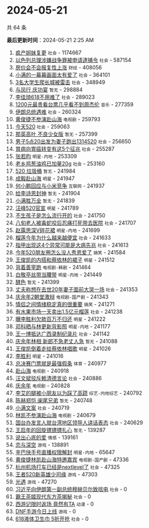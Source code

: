 # 2024-05-21

共 64 条


<!-- BEGIN -->

**最后更新时间**：2024-05-21 2:25 AM
1. [疯产姐妹复更](https://m.weibo.cn/search?containerid=100103type%3D1%26t%3D10%26q%3D%23%E7%96%AF%E4%BA%A7%E5%A7%90%E5%A6%B9%E5%A4%8D%E6%9B%B4%23&stream_entry_id=31&isnewpage=1&extparam=seat%3D1%26dgr%3D0%26realpos%3D1%26flag%3D1%26stream_entry_id%3D31%26filter_type%3Drealtimehot%26lcate%3D5001%26c_type%3D31%26q%3D%2523%25E7%2596%25AF%25E4%25BA%25A7%25E5%25A7%2590%25E5%25A6%25B9%25E5%25A4%258D%25E6%259B%25B4%2523%26cate%3D5001%26pos%3D0%26band_rank%3D1%26display_time%3D1716222295%26pre_seqid%3D1716222295421015560178) `社会` - 1174667
2. [以色列总理涉嫌战争罪被申请逮捕令](https://m.weibo.cn/search?containerid=100103type%3D1%26t%3D10%26q%3D%23%E4%BB%A5%E8%89%B2%E5%88%97%E6%80%BB%E7%90%86%E6%B6%89%E5%AB%8C%E6%88%98%E4%BA%89%E7%BD%AA%E8%A2%AB%E7%94%B3%E8%AF%B7%E9%80%AE%E6%8D%95%E4%BB%A4%23&stream_entry_id=31&isnewpage=1&extparam=seat%3D1%26dgr%3D0%26realpos%3D2%26flag%3D0%26stream_entry_id%3D31%26filter_type%3Drealtimehot%26lcate%3D5001%26c_type%3D31%26q%3D%2523%25E4%25BB%25A5%25E8%2589%25B2%25E5%2588%2597%25E6%2580%25BB%25E7%2590%2586%25E6%25B6%2589%25E5%25AB%258C%25E6%2588%2598%25E4%25BA%2589%25E7%25BD%25AA%25E8%25A2%25AB%25E7%2594%25B3%25E8%25AF%25B7%25E9%2580%25AE%25E6%258D%2595%25E4%25BB%25A4%2523%26cate%3D5001%26pos%3D1%26band_rank%3D2%26display_time%3D1716222295%26pre_seqid%3D1716222295421015560178) `社会` - 587154
3. [房价会不会报复性上涨](https://m.weibo.cn/search?containerid=100103type%3D1%26t%3D10%26q%3D%23%E6%88%BF%E4%BB%B7%E4%BC%9A%E4%B8%8D%E4%BC%9A%E6%8A%A5%E5%A4%8D%E6%80%A7%E4%B8%8A%E6%B6%A8%23&stream_entry_id=31&isnewpage=1&extparam=seat%3D1%26dgr%3D0%26stream_entry_id%3D31%26flag%3D1%26realpos%3D2%26filter_type%3Drealtimehot%26lcate%3D5001%26c_type%3D31%26band_rank%3D2%26pos%3D1%26cate%3D5001%26q%3D%2523%25E6%2588%25BF%25E4%25BB%25B7%25E4%25BC%259A%25E4%25B8%258D%25E4%25BC%259A%25E6%258A%25A5%25E5%25A4%258D%25E6%2580%25A7%25E4%25B8%258A%25E6%25B6%25A8%2523%26display_time%3D1716225559%26pre_seqid%3D171622555985201651512) `财经` - 408056
4. [小满的一幕幕画面太有爱了](https://m.weibo.cn/search?containerid=100103type%3D1%26t%3D10%26q%3D%23%E5%B0%8F%E6%BB%A1%E7%9A%84%E4%B8%80%E5%B9%95%E5%B9%95%E7%94%BB%E9%9D%A2%E5%A4%AA%E6%9C%89%E7%88%B1%E4%BA%86%23&stream_entry_id=31&isnewpage=1&extparam=seat%3D1%26dgr%3D0%26realpos%3D3%26flag%3D0%26stream_entry_id%3D31%26filter_type%3Drealtimehot%26lcate%3D5001%26c_type%3D31%26q%3D%2523%25E5%25B0%258F%25E6%25BB%25A1%25E7%259A%2584%25E4%25B8%2580%25E5%25B9%2595%25E5%25B9%2595%25E7%2594%25BB%25E9%259D%25A2%25E5%25A4%25AA%25E6%259C%2589%25E7%2588%25B1%25E4%25BA%2586%2523%26cate%3D5001%26pos%3D2%26band_rank%3D3%26display_time%3D1716222295%26pre_seqid%3D1716222295421015560178) `社会` - 364101
5. [3名大学生爬长城被雷击](https://m.weibo.cn/search?containerid=100103type%3D1%26t%3D10%26q%3D%233%E5%90%8D%E5%A4%A7%E5%AD%A6%E7%94%9F%E7%88%AC%E9%95%BF%E5%9F%8E%E8%A2%AB%E9%9B%B7%E5%87%BB%23&stream_entry_id=31&isnewpage=1&extparam=seat%3D1%26dgr%3D0%26realpos%3D4%26flag%3D2%26stream_entry_id%3D31%26filter_type%3Drealtimehot%26lcate%3D5001%26c_type%3D31%26q%3D%25233%25E5%2590%258D%25E5%25A4%25A7%25E5%25AD%25A6%25E7%2594%259F%25E7%2588%25AC%25E9%2595%25BF%25E5%259F%258E%25E8%25A2%25AB%25E9%259B%25B7%25E5%2587%25BB%2523%26cate%3D5001%26pos%3D4%26band_rank%3D4%26display_time%3D1716222295%26pre_seqid%3D1716222295421015560178) `社会` - 348949
6. [与凤行 庆功宴](https://m.weibo.cn/search?containerid=100103type%3D1%26t%3D10%26q%3D%E4%B8%8E%E5%87%A4%E8%A1%8C+%E5%BA%86%E5%8A%9F%E5%AE%B4&stream_entry_id=31&isnewpage=1&extparam=seat%3D1%26dgr%3D0%26realpos%3D5%26flag%3D1%26stream_entry_id%3D31%26filter_type%3Drealtimehot%26lcate%3D5001%26c_type%3D31%26q%3D%25E4%25B8%258E%25E5%2587%25A4%25E8%25A1%258C%2520%25E5%25BA%2586%25E5%258A%259F%25E5%25AE%25B4%26cate%3D5001%26pos%3D5%26band_rank%3D5%26display_time%3D1716222295%26pre_seqid%3D1716222295421015560178) `暂无` - 298884
7. [李佳琦618不用难了](https://m.weibo.cn/search?containerid=100103type%3D1%26t%3D10%26q%3D%23%E6%9D%8E%E4%BD%B3%E7%90%A6618%E4%B8%8D%E7%94%A8%E9%9A%BE%E4%BA%86%23&stream_entry_id=31&isnewpage=1&extparam=seat%3D1%26dgr%3D0%26realpos%3D6%26flag%3D0%26stream_entry_id%3D31%26filter_type%3Drealtimehot%26lcate%3D5001%26c_type%3D31%26q%3D%2523%25E6%259D%258E%25E4%25BD%25B3%25E7%2590%25A6618%25E4%25B8%258D%25E7%2594%25A8%25E9%259A%25BE%25E4%25BA%2586%2523%26cate%3D5001%26pos%3D6%26band_rank%3D6%26display_time%3D1716222295%26pre_seqid%3D1716222295421015560178) `社会` - 289023
8. [1200元最贵看台票几乎看不到周杰伦](https://m.weibo.cn/search?containerid=100103type%3D1%26t%3D10%26q%3D%231200%E5%85%83%E6%9C%80%E8%B4%B5%E7%9C%8B%E5%8F%B0%E7%A5%A8%E5%87%A0%E4%B9%8E%E7%9C%8B%E4%B8%8D%E5%88%B0%E5%91%A8%E6%9D%B0%E4%BC%A6%23&stream_entry_id=31&isnewpage=1&extparam=seat%3D1%26dgr%3D0%26realpos%3D7%26flag%3D2%26stream_entry_id%3D31%26filter_type%3Drealtimehot%26lcate%3D5001%26c_type%3D31%26q%3D%25231200%25E5%2585%2583%25E6%259C%2580%25E8%25B4%25B5%25E7%259C%258B%25E5%258F%25B0%25E7%25A5%25A8%25E5%2587%25A0%25E4%25B9%258E%25E7%259C%258B%25E4%25B8%258D%25E5%2588%25B0%25E5%2591%25A8%25E6%259D%25B0%25E4%25BC%25A6%2523%26cate%3D5001%26pos%3D8%26band_rank%3D7%26display_time%3D1716222295%26pre_seqid%3D1716222295421015560178) `音乐` - 277359
9. [伊朗总统遇难](https://m.weibo.cn/search?containerid=100103type%3D1%26t%3D10%26q%3D%23%E4%BC%8A%E6%9C%97%E6%80%BB%E7%BB%9F%E9%81%87%E9%9A%BE%23&stream_entry_id=31&isnewpage=1&extparam=seat%3D1%26dgr%3D0%26realpos%3D8%26flag%3D16%26stream_entry_id%3D31%26filter_type%3Drealtimehot%26lcate%3D5001%26c_type%3D31%26q%3D%2523%25E4%25BC%258A%25E6%259C%2597%25E6%2580%25BB%25E7%25BB%259F%25E9%2581%2587%25E9%259A%25BE%2523%26cate%3D5001%26pos%3D9%26band_rank%3D8%26display_time%3D1716222295%26pre_seqid%3D1716222295421015560178) `社会` - 260324
10. [黄俊捷不参演赴山海](https://m.weibo.cn/search?containerid=100103type%3D1%26t%3D10%26q%3D%23%E9%BB%84%E4%BF%8A%E6%8D%B7%E4%B8%8D%E5%8F%82%E6%BC%94%E8%B5%B4%E5%B1%B1%E6%B5%B7%23&stream_entry_id=31&isnewpage=1&extparam=seat%3D1%26dgr%3D0%26realpos%3D9%26flag%3D16%26stream_entry_id%3D31%26filter_type%3Drealtimehot%26lcate%3D5001%26c_type%3D31%26q%3D%2523%25E9%25BB%2584%25E4%25BF%258A%25E6%258D%25B7%25E4%25B8%258D%25E5%258F%2582%25E6%25BC%2594%25E8%25B5%25B4%25E5%25B1%25B1%25E6%25B5%25B7%2523%26cate%3D5001%26pos%3D10%26band_rank%3D9%26display_time%3D1716222295%26pre_seqid%3D1716222295421015560178) `电视剧` - 259793
11. [今天520](https://m.weibo.cn/search?containerid=100103type%3D1%26t%3D10%26q%3D%23%E4%BB%8A%E5%A4%A9520%23&stream_entry_id=31&isnewpage=1&extparam=seat%3D1%26dgr%3D0%26realpos%3D10%26flag%3D32768%26stream_entry_id%3D31%26filter_type%3Drealtimehot%26lcate%3D5001%26c_type%3D31%26q%3D%2523%25E4%25BB%258A%25E5%25A4%25A9520%2523%26cate%3D5001%26pos%3D11%26band_rank%3D10%26display_time%3D1716222295%26pre_seqid%3D1716222295421015560178) `社会` - 259063
12. [那英高叶 不良少女版](https://m.weibo.cn/search?containerid=100103type%3D1%26t%3D10%26q%3D%E9%82%A3%E8%8B%B1%E9%AB%98%E5%8F%B6+%E4%B8%8D%E8%89%AF%E5%B0%91%E5%A5%B3%E7%89%88&stream_entry_id=31&isnewpage=1&extparam=seat%3D1%26dgr%3D0%26realpos%3D11%26flag%3D1%26stream_entry_id%3D31%26filter_type%3Drealtimehot%26lcate%3D5001%26c_type%3D31%26q%3D%25E9%2582%25A3%25E8%258B%25B1%25E9%25AB%2598%25E5%258F%25B6%2520%25E4%25B8%258D%25E8%2589%25AF%25E5%25B0%2591%25E5%25A5%25B3%25E7%2589%2588%26cate%3D5001%26pos%3D12%26band_rank%3D11%26display_time%3D1716222295%26pre_seqid%3D1716222295421015560178) `暂无` - 257399
13. [男子5点20出发为妻子跑出1314520](https://m.weibo.cn/search?containerid=100103type%3D1%26t%3D10%26q%3D%23%E7%94%B7%E5%AD%905%E7%82%B920%E5%87%BA%E5%8F%91%E4%B8%BA%E5%A6%BB%E5%AD%90%E8%B7%91%E5%87%BA1314520%23&stream_entry_id=31&isnewpage=1&extparam=seat%3D1%26dgr%3D0%26realpos%3D12%26flag%3D1%26stream_entry_id%3D31%26filter_type%3Drealtimehot%26lcate%3D5001%26c_type%3D31%26q%3D%2523%25E7%2594%25B7%25E5%25AD%25905%25E7%2582%25B920%25E5%2587%25BA%25E5%258F%2591%25E4%25B8%25BA%25E5%25A6%25BB%25E5%25AD%2590%25E8%25B7%2591%25E5%2587%25BA1314520%2523%26cate%3D5001%26pos%3D13%26band_rank%3D12%26display_time%3D1716222295%26pre_seqid%3D1716222295421015560178) `社会` - 256650
14. [胃病向胃癌转变有这5个征兆](https://m.weibo.cn/search?containerid=100103type%3D1%26t%3D10%26q%3D%23%E8%83%83%E7%97%85%E5%90%91%E8%83%83%E7%99%8C%E8%BD%AC%E5%8F%98%E6%9C%89%E8%BF%995%E4%B8%AA%E5%BE%81%E5%85%86%23&stream_entry_id=31&isnewpage=1&extparam=seat%3D1%26dgr%3D0%26realpos%3D13%26flag%3D0%26stream_entry_id%3D31%26filter_type%3Drealtimehot%26lcate%3D5001%26c_type%3D31%26q%3D%2523%25E8%2583%2583%25E7%2597%2585%25E5%2590%2591%25E8%2583%2583%25E7%2599%258C%25E8%25BD%25AC%25E5%258F%2598%25E6%259C%2589%25E8%25BF%25995%25E4%25B8%25AA%25E5%25BE%2581%25E5%2585%2586%2523%26cate%3D5001%26pos%3D14%26band_rank%3D13%26display_time%3D1716222295%26pre_seqid%3D1716222295421015560178) `社会` - 255287
15. [张若昀](https://m.weibo.cn/search?containerid=100103type%3D1%26t%3D10%26q%3D%E5%BC%A0%E8%8B%A5%E6%98%80&stream_entry_id=31&isnewpage=1&extparam=seat%3D1%26dgr%3D0%26realpos%3D14%26flag%3D1%26stream_entry_id%3D31%26filter_type%3Drealtimehot%26lcate%3D5001%26c_type%3D31%26q%3D%25E5%25BC%25A0%25E8%258B%25A5%25E6%2598%2580%26cate%3D5001%26pos%3D15%26band_rank%3D14%26display_time%3D1716222295%26pre_seqid%3D1716222295421015560178) `明星-内地` - 253309
16. [老乡鸡葱油鸡已加量20g](https://m.weibo.cn/search?containerid=100103type%3D1%26t%3D10%26q%3D%23%E8%80%81%E4%B9%A1%E9%B8%A1%E8%91%B1%E6%B2%B9%E9%B8%A1%E5%B7%B2%E5%8A%A0%E9%87%8F20g%23&stream_entry_id=31&isnewpage=1&extparam=seat%3D1%26dgr%3D0%26realpos%3D15%26flag%3D0%26stream_entry_id%3D31%26filter_type%3Drealtimehot%26lcate%3D5001%26c_type%3D31%26q%3D%2523%25E8%2580%2581%25E4%25B9%25A1%25E9%25B8%25A1%25E8%2591%25B1%25E6%25B2%25B9%25E9%25B8%25A1%25E5%25B7%25B2%25E5%258A%25A0%25E9%2587%258F20g%2523%26cate%3D5001%26pos%3D16%26band_rank%3D15%26display_time%3D1716222295%26pre_seqid%3D1716222295421015560178) `社会` - 253160
17. [520 垃圾桶](https://m.weibo.cn/search?containerid=100103type%3D1%26t%3D10%26q%3D520+%E5%9E%83%E5%9C%BE%E6%A1%B6&stream_entry_id=31&isnewpage=1&extparam=seat%3D1%26dgr%3D0%26realpos%3D16%26flag%3D0%26stream_entry_id%3D31%26filter_type%3Drealtimehot%26lcate%3D5001%26c_type%3D31%26q%3D520%2520%25E5%259E%2583%25E5%259C%25BE%25E6%25A1%25B6%26cate%3D5001%26pos%3D17%26band_rank%3D16%26display_time%3D1716222295%26pre_seqid%3D1716222295421015560178) `暂无` - 241984
18. [成毅赴山海](https://m.weibo.cn/search?containerid=100103type%3D1%26t%3D10%26q%3D%23%E6%88%90%E6%AF%85%E8%B5%B4%E5%B1%B1%E6%B5%B7%23&stream_entry_id=31&isnewpage=1&extparam=seat%3D1%26dgr%3D0%26realpos%3D17%26flag%3D1%26stream_entry_id%3D31%26filter_type%3Drealtimehot%26lcate%3D5001%26c_type%3D31%26q%3D%2523%25E6%2588%2590%25E6%25AF%2585%25E8%25B5%25B4%25E5%25B1%25B1%25E6%25B5%25B7%2523%26cate%3D5001%26pos%3D18%26band_rank%3D17%26display_time%3D1716222295%26pre_seqid%3D1716222295421015560178) `明星` - 241947
19. [何小鹏回应与小米竞争](https://m.weibo.cn/search?containerid=100103type%3D1%26t%3D10%26q%3D%23%E4%BD%95%E5%B0%8F%E9%B9%8F%E5%9B%9E%E5%BA%94%E4%B8%8E%E5%B0%8F%E7%B1%B3%E7%AB%9E%E4%BA%89%23&stream_entry_id=31&isnewpage=1&extparam=seat%3D1%26dgr%3D0%26realpos%3D18%26flag%3D0%26stream_entry_id%3D31%26filter_type%3Drealtimehot%26lcate%3D5001%26c_type%3D31%26q%3D%2523%25E4%25BD%2595%25E5%25B0%258F%25E9%25B9%258F%25E5%259B%259E%25E5%25BA%2594%25E4%25B8%258E%25E5%25B0%258F%25E7%25B1%25B3%25E7%25AB%259E%25E4%25BA%2589%2523%26cate%3D5001%26pos%3D19%26band_rank%3D18%26display_time%3D1716222295%26pre_seqid%3D1716222295421015560178) `互联网` - 241937
20. [给李诗恩封神](https://m.weibo.cn/search?containerid=100103type%3D1%26t%3D10%26q%3D%E7%BB%99%E6%9D%8E%E8%AF%97%E6%81%A9%E5%B0%81%E7%A5%9E&stream_entry_id=31&isnewpage=1&extparam=seat%3D1%26dgr%3D0%26realpos%3D19%26flag%3D1%26stream_entry_id%3D31%26filter_type%3Drealtimehot%26lcate%3D5001%26c_type%3D31%26q%3D%25E7%25BB%2599%25E6%259D%258E%25E8%25AF%2597%25E6%2581%25A9%25E5%25B0%2581%25E7%25A5%259E%26cate%3D5001%26pos%3D20%26band_rank%3D19%26display_time%3D1716222295%26pre_seqid%3D1716222295421015560178) `暂无` - 241904
21. [小满胜万全](https://m.weibo.cn/search?containerid=100103type%3D1%26t%3D10%26q%3D%E5%B0%8F%E6%BB%A1%E8%83%9C%E4%B8%87%E5%85%A8&stream_entry_id=31&isnewpage=1&extparam=seat%3D1%26dgr%3D0%26realpos%3D20%26flag%3D0%26stream_entry_id%3D31%26filter_type%3Drealtimehot%26lcate%3D5001%26c_type%3D31%26q%3D%25E5%25B0%258F%25E6%25BB%25A1%25E8%2583%259C%25E4%25B8%2587%25E5%2585%25A8%26cate%3D5001%26pos%3D21%26band_rank%3D20%26display_time%3D1716222295%26pre_seqid%3D1716222295421015560178) `暂无` - 241839
22. [汪峰520官宣](https://m.weibo.cn/search?containerid=100103type%3D1%26t%3D10%26q%3D%23%E6%B1%AA%E5%B3%B0520%E5%AE%98%E5%AE%A3%23&stream_entry_id=31&isnewpage=1&extparam=seat%3D1%26dgr%3D0%26realpos%3D21%26flag%3D2%26stream_entry_id%3D31%26filter_type%3Drealtimehot%26lcate%3D5001%26c_type%3D31%26q%3D%2523%25E6%25B1%25AA%25E5%25B3%25B0520%25E5%25AE%2598%25E5%25AE%25A3%2523%26cate%3D5001%26pos%3D22%26band_rank%3D21%26display_time%3D1716222295%26pre_seqid%3D1716222295421015560178) `明星` - 241789
23. [不生孩子是怎么流行开的](https://m.weibo.cn/search?containerid=100103type%3D1%26t%3D10%26q%3D%23%E4%B8%8D%E7%94%9F%E5%AD%A9%E5%AD%90%E6%98%AF%E6%80%8E%E4%B9%88%E6%B5%81%E8%A1%8C%E5%BC%80%E7%9A%84%23&stream_entry_id=31&isnewpage=1&extparam=seat%3D1%26dgr%3D0%26realpos%3D22%26flag%3D0%26stream_entry_id%3D31%26filter_type%3Drealtimehot%26lcate%3D5001%26c_type%3D31%26q%3D%2523%25E4%25B8%258D%25E7%2594%259F%25E5%25AD%25A9%25E5%25AD%2590%25E6%2598%25AF%25E6%2580%258E%25E4%25B9%2588%25E6%25B5%2581%25E8%25A1%258C%25E5%25BC%2580%25E7%259A%2584%2523%26cate%3D5001%26pos%3D23%26band_rank%3D22%26display_time%3D1716222295%26pre_seqid%3D1716222295421015560178) `社会` - 241750
24. [八旬老人被毒蛇咬后忍痛打死带去医院](https://m.weibo.cn/search?containerid=100103type%3D1%26t%3D10%26q%3D%23%E5%85%AB%E6%97%AC%E8%80%81%E4%BA%BA%E8%A2%AB%E6%AF%92%E8%9B%87%E5%92%AC%E5%90%8E%E5%BF%8D%E7%97%9B%E6%89%93%E6%AD%BB%E5%B8%A6%E5%8E%BB%E5%8C%BB%E9%99%A2%23&stream_entry_id=31&isnewpage=1&extparam=seat%3D1%26dgr%3D0%26realpos%3D23%26flag%3D0%26stream_entry_id%3D31%26filter_type%3Drealtimehot%26lcate%3D5001%26c_type%3D31%26q%3D%2523%25E5%2585%25AB%25E6%2597%25AC%25E8%2580%2581%25E4%25BA%25BA%25E8%25A2%25AB%25E6%25AF%2592%25E8%259B%2587%25E5%2592%25AC%25E5%2590%258E%25E5%25BF%258D%25E7%2597%259B%25E6%2589%2593%25E6%25AD%25BB%25E5%25B8%25A6%25E5%258E%25BB%25E5%258C%25BB%25E9%2599%25A2%2523%26cate%3D5001%26pos%3D24%26band_rank%3D23%26display_time%3D1716222295%26pre_seqid%3D1716222295421015560178) `社会` - 241707
25. [赵露思深V碎花裙](https://m.weibo.cn/search?containerid=100103type%3D1%26t%3D10%26q%3D%23%E8%B5%B5%E9%9C%B2%E6%80%9D%E6%B7%B1V%E7%A2%8E%E8%8A%B1%E8%A3%99%23&stream_entry_id=31&isnewpage=1&extparam=seat%3D1%26dgr%3D0%26realpos%3D24%26flag%3D0%26stream_entry_id%3D31%26filter_type%3Drealtimehot%26lcate%3D5001%26c_type%3D31%26q%3D%2523%25E8%25B5%25B5%25E9%259C%25B2%25E6%2580%259D%25E6%25B7%25B1V%25E7%25A2%258E%25E8%258A%25B1%25E8%25A3%2599%2523%26cate%3D5001%26pos%3D25%26band_rank%3D24%26display_time%3D1716222295%26pre_seqid%3D1716222295421015560178) `明星-内地` - 241699
26. [榴莲今年为什么越来越便宜](https://m.weibo.cn/search?containerid=100103type%3D1%26t%3D10%26q%3D%23%E6%A6%B4%E8%8E%B2%E4%BB%8A%E5%B9%B4%E4%B8%BA%E4%BB%80%E4%B9%88%E8%B6%8A%E6%9D%A5%E8%B6%8A%E4%BE%BF%E5%AE%9C%23&stream_entry_id=31&isnewpage=1&extparam=seat%3D1%26dgr%3D0%26realpos%3D25%26flag%3D0%26stream_entry_id%3D31%26filter_type%3Drealtimehot%26lcate%3D5001%26c_type%3D31%26q%3D%2523%25E6%25A6%25B4%25E8%258E%25B2%25E4%25BB%258A%25E5%25B9%25B4%25E4%25B8%25BA%25E4%25BB%2580%25E4%25B9%2588%25E8%25B6%258A%25E6%259D%25A5%25E8%25B6%258A%25E4%25BE%25BF%25E5%25AE%259C%2523%26cate%3D5001%26pos%3D26%26band_rank%3D25%26display_time%3D1716222295%26pre_seqid%3D1716222295421015560178) `社会` - 241633
27. [指甲出现这4个异常可能是大病先兆](https://m.weibo.cn/search?containerid=100103type%3D1%26t%3D10%26q%3D%23%E6%8C%87%E7%94%B2%E5%87%BA%E7%8E%B0%E8%BF%994%E4%B8%AA%E5%BC%82%E5%B8%B8%E5%8F%AF%E8%83%BD%E6%98%AF%E5%A4%A7%E7%97%85%E5%85%88%E5%85%86%23&stream_entry_id=31&isnewpage=1&extparam=seat%3D1%26dgr%3D0%26realpos%3D26%26flag%3D0%26stream_entry_id%3D31%26filter_type%3Drealtimehot%26lcate%3D5001%26c_type%3D31%26q%3D%2523%25E6%258C%2587%25E7%2594%25B2%25E5%2587%25BA%25E7%258E%25B0%25E8%25BF%25994%25E4%25B8%25AA%25E5%25BC%2582%25E5%25B8%25B8%25E5%258F%25AF%25E8%2583%25BD%25E6%2598%25AF%25E5%25A4%25A7%25E7%2597%2585%25E5%2585%2588%25E5%2585%2586%2523%26cate%3D5001%26pos%3D27%26band_rank%3D26%26display_time%3D1716222295%26pre_seqid%3D1716222295421015560178) `社会` - 241613
28. [今年520朋友圈怎么没人秀恩爱了](https://m.weibo.cn/search?containerid=100103type%3D1%26t%3D10%26q%3D%23%E4%BB%8A%E5%B9%B4520%E6%9C%8B%E5%8F%8B%E5%9C%88%E6%80%8E%E4%B9%88%E6%B2%A1%E4%BA%BA%E7%A7%80%E6%81%A9%E7%88%B1%E4%BA%86%23&stream_entry_id=31&isnewpage=1&extparam=seat%3D1%26dgr%3D0%26realpos%3D27%26flag%3D0%26stream_entry_id%3D31%26filter_type%3Drealtimehot%26lcate%3D5001%26c_type%3D31%26q%3D%2523%25E4%25BB%258A%25E5%25B9%25B4520%25E6%259C%258B%25E5%258F%258B%25E5%259C%2588%25E6%2580%258E%25E4%25B9%2588%25E6%25B2%25A1%25E4%25BA%25BA%25E7%25A7%2580%25E6%2581%25A9%25E7%2588%25B1%25E4%25BA%2586%2523%26cate%3D5001%26pos%3D28%26band_rank%3D27%26display_time%3D1716222295%26pre_seqid%3D1716222295421015560178) `搞笑` - 241584
29. [王俊凯的内搭和蔡依林的裙子](https://m.weibo.cn/search?containerid=100103type%3D1%26t%3D10%26q%3D%23%E7%8E%8B%E4%BF%8A%E5%87%AF%E7%9A%84%E5%86%85%E6%90%AD%E5%92%8C%E8%94%A1%E4%BE%9D%E6%9E%97%E7%9A%84%E8%A3%99%E5%AD%90%23&stream_entry_id=31&isnewpage=1&extparam=seat%3D1%26dgr%3D0%26realpos%3D28%26flag%3D0%26stream_entry_id%3D31%26filter_type%3Drealtimehot%26lcate%3D5001%26c_type%3D31%26q%3D%2523%25E7%258E%258B%25E4%25BF%258A%25E5%2587%25AF%25E7%259A%2584%25E5%2586%2585%25E6%2590%25AD%25E5%2592%258C%25E8%2594%25A1%25E4%25BE%259D%25E6%259E%2597%25E7%259A%2584%25E8%25A3%2599%25E5%25AD%2590%2523%26cate%3D5001%26pos%3D29%26band_rank%3D28%26display_time%3D1716222295%26pre_seqid%3D1716222295421015560178) `明星` - 241512
30. [背着善宰跑](https://m.weibo.cn/search?containerid=100103type%3D1%26t%3D10%26q%3D%23%E8%83%8C%E7%9D%80%E5%96%84%E5%AE%B0%E8%B7%91%23&stream_entry_id=31&isnewpage=1&extparam=seat%3D1%26dgr%3D0%26realpos%3D29%26flag%3D0%26stream_entry_id%3D31%26filter_type%3Drealtimehot%26lcate%3D5001%26c_type%3D31%26q%3D%2523%25E8%2583%258C%25E7%259D%2580%25E5%2596%2584%25E5%25AE%25B0%25E8%25B7%2591%2523%26cate%3D5001%26pos%3D30%26band_rank%3D29%26display_time%3D1716222295%26pre_seqid%3D1716222295421015560178) `电视剧-韩剧` - 241464
31. [白敬亭丝带当腰带](https://m.weibo.cn/search?containerid=100103type%3D1%26t%3D10%26q%3D%23%E7%99%BD%E6%95%AC%E4%BA%AD%E4%B8%9D%E5%B8%A6%E5%BD%93%E8%85%B0%E5%B8%A6%23&stream_entry_id=31&isnewpage=1&extparam=seat%3D1%26dgr%3D0%26realpos%3D30%26flag%3D0%26stream_entry_id%3D31%26filter_type%3Drealtimehot%26lcate%3D5001%26c_type%3D31%26q%3D%2523%25E7%2599%25BD%25E6%2595%25AC%25E4%25BA%25AD%25E4%25B8%259D%25E5%25B8%25A6%25E5%25BD%2593%25E8%2585%25B0%25E5%25B8%25A6%2523%26cate%3D5001%26pos%3D31%26band_rank%3D30%26display_time%3D1716222295%26pre_seqid%3D1716222295421015560178) `明星-内地` - 241449
32. [酵色](https://m.weibo.cn/search?containerid=100103type%3D1%26t%3D10%26q%3D%E9%85%B5%E8%89%B2&stream_entry_id=31&isnewpage=1&extparam=seat%3D1%26dgr%3D0%26realpos%3D31%26flag%3D0%26stream_entry_id%3D31%26filter_type%3Drealtimehot%26lcate%3D5001%26c_type%3D31%26q%3D%25E9%2585%25B5%25E8%2589%25B2%26cate%3D5001%26pos%3D32%26band_rank%3D31%26display_time%3D1716222295%26pre_seqid%3D1716222295421015560178) `暂无` - 241399
33. [丈夫称想在去世20年妻子面前大哭一场](https://m.weibo.cn/search?containerid=100103type%3D1%26t%3D10%26q%3D%23%E4%B8%88%E5%A4%AB%E7%A7%B0%E6%83%B3%E5%9C%A8%E5%8E%BB%E4%B8%9620%E5%B9%B4%E5%A6%BB%E5%AD%90%E9%9D%A2%E5%89%8D%E5%A4%A7%E5%93%AD%E4%B8%80%E5%9C%BA%23&stream_entry_id=31&isnewpage=1&extparam=seat%3D1%26dgr%3D0%26realpos%3D32%26flag%3D0%26stream_entry_id%3D31%26filter_type%3Drealtimehot%26lcate%3D5001%26c_type%3D31%26q%3D%2523%25E4%25B8%2588%25E5%25A4%25AB%25E7%25A7%25B0%25E6%2583%25B3%25E5%259C%25A8%25E5%258E%25BB%25E4%25B8%259620%25E5%25B9%25B4%25E5%25A6%25BB%25E5%25AD%2590%25E9%259D%25A2%25E5%2589%258D%25E5%25A4%25A7%25E5%2593%25AD%25E4%25B8%2580%25E5%259C%25BA%2523%26cate%3D5001%26pos%3D33%26band_rank%3D32%26display_time%3D1716222295%26pre_seqid%3D1716222295421015560178) `社会` - 241353
34. [庆余年2朝堂激辩](https://m.weibo.cn/search?containerid=100103type%3D1%26t%3D10%26q%3D%23%E5%BA%86%E4%BD%99%E5%B9%B42%E6%9C%9D%E5%A0%82%E6%BF%80%E8%BE%A9%23&stream_entry_id=31&isnewpage=1&extparam=seat%3D1%26dgr%3D0%26realpos%3D33%26flag%3D0%26stream_entry_id%3D31%26filter_type%3Drealtimehot%26lcate%3D5001%26c_type%3D31%26q%3D%2523%25E5%25BA%2586%25E4%25BD%2599%25E5%25B9%25B42%25E6%259C%259D%25E5%25A0%2582%25E6%25BF%2580%25E8%25BE%25A9%2523%26cate%3D5001%26pos%3D34%26band_rank%3D33%26display_time%3D1716222295%26pre_seqid%3D1716222295421015560178) `电视剧-国产剧` - 241343
35. [情侣之间情绪稳定真的很重要](https://m.weibo.cn/search?containerid=100103type%3D1%26t%3D10%26q%3D%23%E6%83%85%E4%BE%A3%E4%B9%8B%E9%97%B4%E6%83%85%E7%BB%AA%E7%A8%B3%E5%AE%9A%E7%9C%9F%E7%9A%84%E5%BE%88%E9%87%8D%E8%A6%81%23&stream_entry_id=31&isnewpage=1&extparam=seat%3D1%26dgr%3D0%26realpos%3D34%26flag%3D0%26stream_entry_id%3D31%26filter_type%3Drealtimehot%26lcate%3D5001%26c_type%3D31%26q%3D%2523%25E6%2583%2585%25E4%25BE%25A3%25E4%25B9%258B%25E9%2597%25B4%25E6%2583%2585%25E7%25BB%25AA%25E7%25A8%25B3%25E5%25AE%259A%25E7%259C%259F%25E7%259A%2584%25E5%25BE%2588%25E9%2587%258D%25E8%25A6%2581%2523%26cate%3D5001%26pos%3D35%26band_rank%3D34%26display_time%3D1716222295%26pre_seqid%3D1716222295421015560178) `搞笑` - 241271
36. [有水果市场一天卖出1.5亿元榴莲](https://m.weibo.cn/search?containerid=100103type%3D1%26t%3D10%26q%3D%23%E6%9C%89%E6%B0%B4%E6%9E%9C%E5%B8%82%E5%9C%BA%E4%B8%80%E5%A4%A9%E5%8D%96%E5%87%BA1.5%E4%BA%BF%E5%85%83%E6%A6%B4%E8%8E%B2%23&stream_entry_id=31&isnewpage=1&extparam=seat%3D1%26dgr%3D0%26realpos%3D35%26flag%3D1%26stream_entry_id%3D31%26filter_type%3Drealtimehot%26lcate%3D5001%26c_type%3D31%26q%3D%2523%25E6%259C%2589%25E6%25B0%25B4%25E6%259E%259C%25E5%25B8%2582%25E5%259C%25BA%25E4%25B8%2580%25E5%25A4%25A9%25E5%258D%2596%25E5%2587%25BA1.5%25E4%25BA%25BF%25E5%2585%2583%25E6%25A6%25B4%25E8%258E%25B2%2523%26cate%3D5001%26pos%3D36%26band_rank%3D35%26display_time%3D1716222295%26pre_seqid%3D1716222295421015560178) `社会` - 241238
37. [曝李胜利欠款百万不归还](https://m.weibo.cn/search?containerid=100103type%3D1%26t%3D10%26q%3D%23%E6%9B%9D%E6%9D%8E%E8%83%9C%E5%88%A9%E6%AC%A0%E6%AC%BE%E7%99%BE%E4%B8%87%E4%B8%8D%E5%BD%92%E8%BF%98%23&stream_entry_id=31&isnewpage=1&extparam=seat%3D1%26dgr%3D0%26realpos%3D36%26flag%3D0%26stream_entry_id%3D31%26filter_type%3Drealtimehot%26lcate%3D5001%26c_type%3D31%26q%3D%2523%25E6%259B%259D%25E6%259D%258E%25E8%2583%259C%25E5%2588%25A9%25E6%25AC%25A0%25E6%25AC%25BE%25E7%2599%25BE%25E4%25B8%2587%25E4%25B8%258D%25E5%25BD%2592%25E8%25BF%2598%2523%26cate%3D5001%26pos%3D37%26band_rank%3D36%26display_time%3D1716222295%26pre_seqid%3D1716222295421015560178) `明星` - 241222
38. [邓科晒与林更新背影照](https://m.weibo.cn/search?containerid=100103type%3D1%26t%3D10%26q%3D%23%E9%82%93%E7%A7%91%E6%99%92%E4%B8%8E%E6%9E%97%E6%9B%B4%E6%96%B0%E8%83%8C%E5%BD%B1%E7%85%A7%23&stream_entry_id=31&isnewpage=1&extparam=seat%3D1%26dgr%3D0%26realpos%3D37%26flag%3D1%26stream_entry_id%3D31%26filter_type%3Drealtimehot%26lcate%3D5001%26c_type%3D31%26q%3D%2523%25E9%2582%2593%25E7%25A7%2591%25E6%2599%2592%25E4%25B8%258E%25E6%259E%2597%25E6%259B%25B4%25E6%2596%25B0%25E8%2583%258C%25E5%25BD%25B1%25E7%2585%25A7%2523%26cate%3D5001%26pos%3D38%26band_rank%3D37%26display_time%3D1716222295%26pre_seqid%3D1716222295421015560178) `明星-内地` - 241177
39. [王一博抵达广西录制纪录片](https://m.weibo.cn/search?containerid=100103type%3D1%26t%3D10%26q%3D%23%E7%8E%8B%E4%B8%80%E5%8D%9A%E6%8A%B5%E8%BE%BE%E5%B9%BF%E8%A5%BF%E5%BD%95%E5%88%B6%E7%BA%AA%E5%BD%95%E7%89%87%23&stream_entry_id=31&isnewpage=1&extparam=seat%3D1%26dgr%3D0%26realpos%3D38%26flag%3D1%26stream_entry_id%3D31%26filter_type%3Drealtimehot%26lcate%3D5001%26c_type%3D31%26q%3D%2523%25E7%258E%258B%25E4%25B8%2580%25E5%258D%259A%25E6%258A%25B5%25E8%25BE%25BE%25E5%25B9%25BF%25E8%25A5%25BF%25E5%25BD%2595%25E5%2588%25B6%25E7%25BA%25AA%25E5%25BD%2595%25E7%2589%2587%2523%26cate%3D5001%26pos%3D39%26band_rank%3D38%26display_time%3D1716222295%26pre_seqid%3D1716222295421015560178) `社会` - 241142
40. [庆余年林相 新郎不急老丈人急](https://m.weibo.cn/search?containerid=100103type%3D1%26t%3D10%26q%3D%E5%BA%86%E4%BD%99%E5%B9%B4%E6%9E%97%E7%9B%B8+%E6%96%B0%E9%83%8E%E4%B8%8D%E6%80%A5%E8%80%81%E4%B8%88%E4%BA%BA%E6%80%A5&stream_entry_id=31&isnewpage=1&extparam=seat%3D1%26dgr%3D0%26realpos%3D39%26flag%3D0%26stream_entry_id%3D31%26filter_type%3Drealtimehot%26lcate%3D5001%26c_type%3D31%26q%3D%25E5%25BA%2586%25E4%25BD%2599%25E5%25B9%25B4%25E6%259E%2597%25E7%259B%25B8%2520%25E6%2596%25B0%25E9%2583%258E%25E4%25B8%258D%25E6%2580%25A5%25E8%2580%2581%25E4%25B8%2588%25E4%25BA%25BA%25E6%2580%25A5%26cate%3D5001%26pos%3D40%26band_rank%3D39%26display_time%3D1716222295%26pre_seqid%3D1716222295421015560178) `暂无` - 241088
41. [王俊凯倒着走给蔡依林唱歌](https://m.weibo.cn/search?containerid=100103type%3D1%26t%3D10%26q%3D%23%E7%8E%8B%E4%BF%8A%E5%87%AF%E5%80%92%E7%9D%80%E8%B5%B0%E7%BB%99%E8%94%A1%E4%BE%9D%E6%9E%97%E5%94%B1%E6%AD%8C%23&stream_entry_id=31&isnewpage=1&extparam=seat%3D1%26dgr%3D0%26realpos%3D40%26flag%3D0%26stream_entry_id%3D31%26filter_type%3Drealtimehot%26lcate%3D5001%26c_type%3D31%26q%3D%2523%25E7%258E%258B%25E4%25BF%258A%25E5%2587%25AF%25E5%2580%2592%25E7%259D%2580%25E8%25B5%25B0%25E7%25BB%2599%25E8%2594%25A1%25E4%25BE%259D%25E6%259E%2597%25E5%2594%25B1%25E6%25AD%258C%2523%26cate%3D5001%26pos%3D41%26band_rank%3D40%26display_time%3D1716222295%26pre_seqid%3D1716222295421015560178) `明星` - 241026
42. [李胜利](https://m.weibo.cn/search?containerid=100103type%3D1%26t%3D10%26q%3D%E6%9D%8E%E8%83%9C%E5%88%A9&stream_entry_id=31&isnewpage=1&extparam=seat%3D1%26dgr%3D0%26realpos%3D41%26flag%3D0%26stream_entry_id%3D31%26filter_type%3Drealtimehot%26lcate%3D5001%26c_type%3D31%26q%3D%25E6%259D%258E%25E8%2583%259C%25E5%2588%25A9%26cate%3D5001%26pos%3D42%26band_rank%3D41%26display_time%3D1716222295%26pre_seqid%3D1716222295421015560178) `明星` - 241016
43. [总决赛门票就是最强假条](https://m.weibo.cn/search?containerid=100103type%3D1%26t%3D10%26q%3D%23%E6%80%BB%E5%86%B3%E8%B5%9B%E9%97%A8%E7%A5%A8%E5%B0%B1%E6%98%AF%E6%9C%80%E5%BC%BA%E5%81%87%E6%9D%A1%23&stream_entry_id=31&isnewpage=1&extparam=seat%3D1%26dgr%3D0%26realpos%3D42%26flag%3D1%26stream_entry_id%3D31%26filter_type%3Drealtimehot%26lcate%3D5001%26c_type%3D31%26q%3D%2523%25E6%2580%25BB%25E5%2586%25B3%25E8%25B5%259B%25E9%2597%25A8%25E7%25A5%25A8%25E5%25B0%25B1%25E6%2598%25AF%25E6%259C%2580%25E5%25BC%25BA%25E5%2581%2587%25E6%259D%25A1%2523%26cate%3D5001%26pos%3D43%26band_rank%3D42%26display_time%3D1716222295%26pre_seqid%3D1716222295421015560178) `体育` - 240977
44. [赴山海](https://m.weibo.cn/search?containerid=100103type%3D1%26t%3D10%26q%3D%E8%B5%B4%E5%B1%B1%E6%B5%B7&stream_entry_id=31&isnewpage=1&extparam=seat%3D1%26dgr%3D0%26realpos%3D43%26flag%3D0%26stream_entry_id%3D31%26filter_type%3Drealtimehot%26lcate%3D5001%26c_type%3D31%26q%3D%25E8%25B5%25B4%25E5%25B1%25B1%25E6%25B5%25B7%26cate%3D5001%26pos%3D44%26band_rank%3D43%26display_time%3D1716222295%26pre_seqid%3D1716222295421015560178) `电视剧` - 240918
45. [汪文斌驳斥赖清德言论](https://m.weibo.cn/search?containerid=100103type%3D1%26t%3D10%26q%3D%23%E6%B1%AA%E6%96%87%E6%96%8C%E9%A9%B3%E6%96%A5%E8%B5%96%E6%B8%85%E5%BE%B7%E8%A8%80%E8%AE%BA%23&stream_entry_id=31&isnewpage=1&extparam=seat%3D1%26dgr%3D0%26realpos%3D44%26flag%3D0%26stream_entry_id%3D31%26filter_type%3Drealtimehot%26lcate%3D5001%26c_type%3D31%26q%3D%2523%25E6%25B1%25AA%25E6%2596%2587%25E6%2596%258C%25E9%25A9%25B3%25E6%2596%25A5%25E8%25B5%2596%25E6%25B8%2585%25E5%25BE%25B7%25E8%25A8%2580%25E8%25AE%25BA%2523%26cate%3D5001%26pos%3D45%26band_rank%3D44%26display_time%3D1716222295%26pre_seqid%3D1716222295421015560178) `社会` - 240886
46. [庆余年](https://m.weibo.cn/search?containerid=100103type%3D1%26t%3D10%26q%3D%E5%BA%86%E4%BD%99%E5%B9%B4&stream_entry_id=31&isnewpage=1&extparam=seat%3D1%26dgr%3D0%26realpos%3D45%26flag%3D1%26stream_entry_id%3D31%26filter_type%3Drealtimehot%26lcate%3D5001%26c_type%3D31%26q%3D%25E5%25BA%2586%25E4%25BD%2599%25E5%25B9%25B4%26cate%3D5001%26pos%3D46%26band_rank%3D45%26display_time%3D1716222295%26pre_seqid%3D1716222295421015560178) `电视剧` - 240828
47. [李艾的腿被小朋友以为踩了高跷](https://m.weibo.cn/search?containerid=100103type%3D1%26t%3D10%26q%3D%23%E6%9D%8E%E8%89%BE%E7%9A%84%E8%85%BF%E8%A2%AB%E5%B0%8F%E6%9C%8B%E5%8F%8B%E4%BB%A5%E4%B8%BA%E8%B8%A9%E4%BA%86%E9%AB%98%E8%B7%B7%23&stream_entry_id=31&isnewpage=1&extparam=seat%3D1%26dgr%3D0%26realpos%3D46%26flag%3D0%26stream_entry_id%3D31%26filter_type%3Drealtimehot%26lcate%3D5001%26c_type%3D31%26q%3D%2523%25E6%259D%258E%25E8%2589%25BE%25E7%259A%2584%25E8%2585%25BF%25E8%25A2%25AB%25E5%25B0%258F%25E6%259C%258B%25E5%258F%258B%25E4%25BB%25A5%25E4%25B8%25BA%25E8%25B8%25A9%25E4%25BA%2586%25E9%25AB%2598%25E8%25B7%25B7%2523%26cate%3D5001%26pos%3D47%26band_rank%3D46%26display_time%3D1716222295%26pre_seqid%3D1716222295421015560178) `综艺-内地综艺` - 240792
48. [陈赫郑恺 阑尾兄弟](https://m.weibo.cn/search?containerid=100103type%3D1%26t%3D10%26q%3D%E9%99%88%E8%B5%AB%E9%83%91%E6%81%BA+%E9%98%91%E5%B0%BE%E5%85%84%E5%BC%9F&stream_entry_id=31&isnewpage=1&extparam=seat%3D1%26dgr%3D0%26realpos%3D47%26flag%3D0%26stream_entry_id%3D31%26filter_type%3Drealtimehot%26lcate%3D5001%26c_type%3D31%26q%3D%25E9%2599%2588%25E8%25B5%25AB%25E9%2583%2591%25E6%2581%25BA%2520%25E9%2598%2591%25E5%25B0%25BE%25E5%2585%2584%25E5%25BC%259F%26cate%3D5001%26pos%3D48%26band_rank%3D47%26display_time%3D1716222295%26pre_seqid%3D1716222295421015560178) `暂无` - 240748
49. [小满文案](https://m.weibo.cn/search?containerid=100103type%3D1%26t%3D10%26q%3D%E5%B0%8F%E6%BB%A1%E6%96%87%E6%A1%88&stream_entry_id=31&isnewpage=1&extparam=seat%3D1%26dgr%3D0%26realpos%3D48%26flag%3D1%26stream_entry_id%3D31%26filter_type%3Drealtimehot%26lcate%3D5001%26c_type%3D31%26q%3D%25E5%25B0%258F%25E6%25BB%25A1%25E6%2596%2587%25E6%25A1%2588%26cate%3D5001%26pos%3D49%26band_rank%3D48%26display_time%3D1716222295%26pre_seqid%3D1716222295421015560178) `社会` - 240719
50. [林凯不参演赴山海](https://m.weibo.cn/search?containerid=100103type%3D1%26t%3D10%26q%3D%23%E6%9E%97%E5%87%AF%E4%B8%8D%E5%8F%82%E6%BC%94%E8%B5%B4%E5%B1%B1%E6%B5%B7%23&stream_entry_id=31&isnewpage=1&extparam=seat%3D1%26dgr%3D0%26realpos%3D49%26flag%3D0%26stream_entry_id%3D31%26filter_type%3Drealtimehot%26lcate%3D5001%26c_type%3D31%26q%3D%2523%25E6%259E%2597%25E5%2587%25AF%25E4%25B8%258D%25E5%258F%2582%25E6%25BC%2594%25E8%25B5%25B4%25E5%25B1%25B1%25E6%25B5%25B7%2523%26cate%3D5001%26pos%3D50%26band_rank%3D49%26display_time%3D1716222295%26pre_seqid%3D1716222295421015560178) `电视剧` - 240679
51. [国台办发言人就台湾地区领导人讲话表态](https://m.weibo.cn/search?containerid=100103type%3D1%26t%3D10%26q%3D%23%E5%9B%BD%E5%8F%B0%E5%8A%9E%E5%8F%91%E8%A8%80%E4%BA%BA%E5%B0%B1%E5%8F%B0%E6%B9%BE%E5%9C%B0%E5%8C%BA%E9%A2%86%E5%AF%BC%E4%BA%BA%E8%AE%B2%E8%AF%9D%E8%A1%A8%E6%80%81%23&stream_entry_id=31&isnewpage=1&extparam=seat%3D1%26dgr%3D0%26realpos%3D50%26flag%3D0%26stream_entry_id%3D31%26filter_type%3Drealtimehot%26lcate%3D5001%26c_type%3D31%26q%3D%2523%25E5%259B%25BD%25E5%258F%25B0%25E5%258A%259E%25E5%258F%2591%25E8%25A8%2580%25E4%25BA%25BA%25E5%25B0%25B1%25E5%258F%25B0%25E6%25B9%25BE%25E5%259C%25B0%25E5%258C%25BA%25E9%25A2%2586%25E5%25AF%25BC%25E4%25BA%25BA%25E8%25AE%25B2%25E8%25AF%259D%25E8%25A1%25A8%25E6%2580%2581%2523%26cate%3D5001%26pos%3D51%26band_rank%3D50%26display_time%3D1716222295%26pre_seqid%3D1716222295421015560178) `社会` - 240629
52. [王启年的回旋镖镖镖扎心](https://m.weibo.cn/search?containerid=100103type%3D1%26t%3D10%26q%3D%E7%8E%8B%E5%90%AF%E5%B9%B4%E7%9A%84%E5%9B%9E%E6%97%8B%E9%95%96%E9%95%96%E9%95%96%E6%89%8E%E5%BF%83&stream_entry_id=31&isnewpage=1&extparam=seat%3D1%26dgr%3D0%26stream_entry_id%3D31%26flag%3D1%26realpos%3D42%26filter_type%3Drealtimehot%26lcate%3D5001%26c_type%3D31%26band_rank%3D42%26pos%3D42%26cate%3D5001%26q%3D%25E7%258E%258B%25E5%2590%25AF%25E5%25B9%25B4%25E7%259A%2584%25E5%259B%259E%25E6%2597%258B%25E9%2595%2596%25E9%2595%2596%25E9%2595%2596%25E6%2589%258E%25E5%25BF%2583%26display_time%3D1716225559%26pre_seqid%3D171622555985201651512) `暂无` - 139287
53. [说出心底的爱](https://m.weibo.cn/search?containerid=100103type%3D1%26t%3D10%26q%3D%23%E8%AF%B4%E5%87%BA%E5%BF%83%E5%BA%95%E7%9A%84%E7%88%B1%23&stream_entry_id=31&isnewpage=1&extparam=seat%3D1%26dgr%3D0%26stream_entry_id%3D31%26flag%3D1%26realpos%3D43%26filter_type%3Drealtimehot%26lcate%3D5001%26c_type%3D31%26band_rank%3D43%26pos%3D43%26cate%3D5001%26q%3D%2523%25E8%25AF%25B4%25E5%2587%25BA%25E5%25BF%2583%25E5%25BA%2595%25E7%259A%2584%25E7%2588%25B1%2523%26display_time%3D1716225559%26pre_seqid%3D171622555985201651512) `情感` - 139161
54. [恋与深空](https://m.weibo.cn/search?containerid=100103type%3D1%26t%3D10%26q%3D%E6%81%8B%E4%B8%8E%E6%B7%B1%E7%A9%BA&stream_entry_id=31&isnewpage=1&extparam=seat%3D1%26dgr%3D0%26stream_entry_id%3D31%26flag%3D1%26realpos%3D45%26filter_type%3Drealtimehot%26lcate%3D5001%26c_type%3D31%26band_rank%3D45%26pos%3D45%26cate%3D5001%26q%3D%25E6%2581%258B%25E4%25B8%258E%25E6%25B7%25B1%25E7%25A9%25BA%26display_time%3D1716225559%26pre_seqid%3D171622555985201651512) `游戏` - 138891
55. [辛巴快手号直播权限解封](https://m.weibo.cn/search?containerid=100103type%3D1%26t%3D10%26q%3D%23%E8%BE%9B%E5%B7%B4%E5%BF%AB%E6%89%8B%E5%8F%B7%E7%9B%B4%E6%92%AD%E6%9D%83%E9%99%90%E8%A7%A3%E5%B0%81%23&stream_entry_id=31&isnewpage=1&extparam=seat%3D1%26dgr%3D0%26stream_entry_id%3D31%26flag%3D1%26realpos%3D13%26filter_type%3Drealtimehot%26lcate%3D5001%26c_type%3D31%26band_rank%3D13%26pos%3D13%26cate%3D5001%26q%3D%2523%25E8%25BE%259B%25E5%25B7%25B4%25E5%25BF%25AB%25E6%2589%258B%25E5%258F%25B7%25E7%259B%25B4%25E6%2592%25AD%25E6%259D%2583%25E9%2599%2590%25E8%25A7%25A3%25E5%25B0%2581%2523%26display_time%3D1716229510%26pre_seqid%3D1716229510965026798201) `明星-内地` - 65647
56. [黄俊捷林凯赴山海特邀嘉宾](https://m.weibo.cn/search?containerid=100103type%3D1%26t%3D10%26q%3D%23%E9%BB%84%E4%BF%8A%E6%8D%B7%E6%9E%97%E5%87%AF%E8%B5%B4%E5%B1%B1%E6%B5%B7%E7%89%B9%E9%82%80%E5%98%89%E5%AE%BE%23&stream_entry_id=31&isnewpage=1&extparam=seat%3D1%26dgr%3D0%26stream_entry_id%3D31%26flag%3D1%26realpos%3D24%26filter_type%3Drealtimehot%26lcate%3D5001%26c_type%3D31%26band_rank%3D24%26pos%3D24%26cate%3D5001%26q%3D%2523%25E9%25BB%2584%25E4%25BF%258A%25E6%258D%25B7%25E6%259E%2597%25E5%2587%25AF%25E8%25B5%25B4%25E5%25B1%25B1%25E6%25B5%25B7%25E7%2589%25B9%25E9%2582%2580%25E5%2598%2589%25E5%25AE%25BE%2523%26display_time%3D1716229510%26pre_seqid%3D1716229510965026798201) `电视剧-国产剧` - 47336
57. [杭州机场打车已经是nextlevel了](https://m.weibo.cn/search?containerid=100103type%3D1%26t%3D10%26q%3D%23%E6%9D%AD%E5%B7%9E%E6%9C%BA%E5%9C%BA%E6%89%93%E8%BD%A6%E5%B7%B2%E7%BB%8F%E6%98%AFnextlevel%E4%BA%86%23&stream_entry_id=31&isnewpage=1&extparam=seat%3D1%26dgr%3D0%26stream_entry_id%3D31%26flag%3D1%26realpos%3D26%26filter_type%3Drealtimehot%26lcate%3D5001%26c_type%3D31%26band_rank%3D26%26pos%3D26%26cate%3D5001%26q%3D%2523%25E6%259D%25AD%25E5%25B7%259E%25E6%259C%25BA%25E5%259C%25BA%25E6%2589%2593%25E8%25BD%25A6%25E5%25B7%25B2%25E7%25BB%258F%25E6%2598%25AFnextlevel%25E4%25BA%2586%2523%26display_time%3D1716229510%26pre_seqid%3D1716229510965026798201) `社会` - 47325
58. [王者520新英雄少司缘](https://m.weibo.cn/search?containerid=100103type%3D1%26t%3D10%26q%3D%23%E7%8E%8B%E8%80%85520%E6%96%B0%E8%8B%B1%E9%9B%84%E5%B0%91%E5%8F%B8%E7%BC%98%23&stream_entry_id=31&isnewpage=1&extparam=seat%3D1%26dgr%3D0%26stream_entry_id%3D31%26flag%3D0%26realpos%3D29%26filter_type%3Drealtimehot%26lcate%3D5001%26c_type%3D31%26band_rank%3D29%26pos%3D29%26cate%3D5001%26q%3D%2523%25E7%258E%258B%25E8%2580%2585520%25E6%2596%25B0%25E8%258B%25B1%25E9%259B%2584%25E5%25B0%2591%25E5%258F%25B8%25E7%25BC%2598%2523%26display_time%3D1716229510%26pre_seqid%3D1716229510965026798201) `游戏` - 47303
59. [光遇](https://m.weibo.cn/search?containerid=100103type%3D1%26t%3D10%26q%3D%E5%85%89%E9%81%87&stream_entry_id=31&isnewpage=1&extparam=seat%3D1%26dgr%3D0%26stream_entry_id%3D31%26flag%3D1%26realpos%3D36%26filter_type%3Drealtimehot%26lcate%3D5001%26c_type%3D31%26band_rank%3D36%26pos%3D36%26cate%3D5001%26q%3D%25E5%2585%2589%25E9%2581%2587%26display_time%3D1716229510%26pre_seqid%3D1716229510965026798201) `游戏` - 47270
60. [习近平向伊朗第一副总统穆赫贝尔致唁电](https://m.weibo.cn/search?containerid=100103type%3D1%26t%3D10%26q%3D%23%E4%B9%A0%E8%BF%91%E5%B9%B3%E5%90%91%E4%BC%8A%E6%9C%97%E7%AC%AC%E4%B8%80%E5%89%AF%E6%80%BB%E7%BB%9F%E7%A9%86%E8%B5%AB%E8%B4%9D%E5%B0%94%E8%87%B4%E5%94%81%E7%94%B5%23&stream_entry_id=51&isnewpage=1&extparam=seat%3D1%26dgr%3D0%26filter_type%3Drealtimehot%26stream_entry_id%3D51%26c_type%3D51%26pos%3D0%26cate%3D10103%26q%3D%2523%25E4%25B9%25A0%25E8%25BF%2591%25E5%25B9%25B3%25E5%2590%2591%25E4%25BC%258A%25E6%259C%2597%25E7%25AC%25AC%25E4%25B8%2580%25E5%2589%25AF%25E6%2580%25BB%25E7%25BB%259F%25E7%25A9%2586%25E8%25B5%25AB%25E8%25B4%259D%25E5%25B0%2594%25E8%2587%25B4%25E5%2594%2581%25E7%2594%25B5%2523%26display_time%3D1716222295%26pre_seqid%3D1716222295421015560178) `社会` - 0
61. [霸王茶姬现代东方茶揭秘](https://m.weibo.cn/search?containerid=100103type%3D1%26t%3D10%26q%3D%23%E9%9C%B8%E7%8E%8B%E8%8C%B6%E5%A7%AC%E7%8E%B0%E4%BB%A3%E4%B8%9C%E6%96%B9%E8%8C%B6%E6%8F%AD%E7%A7%98%23&stream_entry_id=31&isnewpage=1&extparam=seat%3D1%26dgr%3D0%26adid%3D237346%26stream_entry_id%3D31%26is_ad_pos%3D1%26topic_ad%3D1%26filter_type%3Drealtimehot%26lcate%3D5001%26c_type%3D31%26q%3D%2523%25E9%259C%25B8%25E7%258E%258B%25E8%258C%25B6%25E5%25A7%25AC%25E7%258E%25B0%25E4%25BB%25A3%25E4%25B8%259C%25E6%2596%25B9%25E8%258C%25B6%25E6%258F%25AD%25E7%25A7%2598%2523%26cate%3D5001%26pos%3D3%26band_rank%3D4%26display_time%3D1716222295%26pre_seqid%3D1716222295421015560178) `社会` - 0
62. [西游记限时返场 竟然有TA](https://m.weibo.cn/search?containerid=100103type%3D1%26t%3D10%26q%3D%23%E8%A5%BF%E6%B8%B8%E8%AE%B0%E9%99%90%E6%97%B6%E8%BF%94%E5%9C%BA+%E7%AB%9F%E7%84%B6%E6%9C%89TA%23&stream_entry_id=31&isnewpage=1&extparam=seat%3D1%26dgr%3D0%26adid%3D237408%26stream_entry_id%3D31%26is_ad_pos%3D1%26topic_ad%3D1%26filter_type%3Drealtimehot%26lcate%3D5001%26c_type%3D31%26q%3D%2523%25E8%25A5%25BF%25E6%25B8%25B8%25E8%25AE%25B0%25E9%2599%2590%25E6%2597%25B6%25E8%25BF%2594%25E5%259C%25BA%2520%25E7%25AB%259F%25E7%2584%25B6%25E6%259C%2589TA%2523%26cate%3D5001%26pos%3D7%26band_rank%3D7%26display_time%3D1716222295%26pre_seqid%3D1716222295421015560178) `动漫` - 0
63. [DNF手游今日上线](https://m.weibo.cn/search?containerid=100103type%3D1%26t%3D10%26q%3D%23DNF%E6%89%8B%E6%B8%B8%E4%BB%8A%E6%97%A5%E4%B8%8A%E7%BA%BF%23&stream_entry_id=31&isnewpage=1&extparam=seat%3D1%26dgr%3D0%26adid%3D237137%26stream_entry_id%3D31%26filter_type%3Drealtimehot%26cate%3D5001%26band_rank%3D4%26lcate%3D5001%26c_type%3D31%26is_ad_pos%3D1%26topic_ad%3D1%26pos%3D3%26q%3D%2523DNF%25E6%2589%258B%25E6%25B8%25B8%25E4%25BB%258A%25E6%2597%25A5%25E4%25B8%258A%25E7%25BA%25BF%2523%26display_time%3D1716225559%26pre_seqid%3D171622555985201651512) `游戏` - 0
64. [618液体卫生巾 5折开抢](https://m.weibo.cn/search?containerid=100103type%3D1%26t%3D10%26q%3D%23618%E6%B6%B2%E4%BD%93%E5%8D%AB%E7%94%9F%E5%B7%BE+5%E6%8A%98%E5%BC%80%E6%8A%A2%23&stream_entry_id=31&isnewpage=1&extparam=seat%3D1%26dgr%3D0%26adid%3D237449%26stream_entry_id%3D31%26filter_type%3Drealtimehot%26cate%3D5001%26band_rank%3D4%26lcate%3D5001%26c_type%3D31%26is_ad_pos%3D1%26topic_ad%3D1%26pos%3D3%26q%3D%2523618%25E6%25B6%25B2%25E4%25BD%2593%25E5%258D%25AB%25E7%2594%259F%25E5%25B7%25BE%25205%25E6%258A%2598%25E5%25BC%2580%25E6%258A%25A2%2523%26display_time%3D1716229510%26pre_seqid%3D1716229510965026798201) `社会` - 0

<!-- END -->

